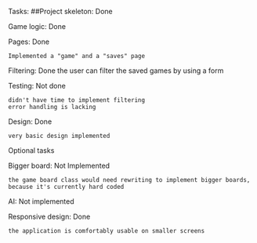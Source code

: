 Tasks:
	##Project skeleton: Done

Game logic: Done

Pages: Done

    Implemented a "game" and a "saves" page

Filtering: Done
    the user can filter the saved games by using a form

Testing: Not done

    didn't have time to implement filtering
    error handling is lacking
Design: Done

    very basic design implemented
  
Optional tasks

  Bigger board: Not Implemented

    the game board class would need rewriting to implement bigger boards, because it's currently hard coded

  AI: Not implemented

  Responsive design: Done
  
    the application is comfortably usable on smaller screens
